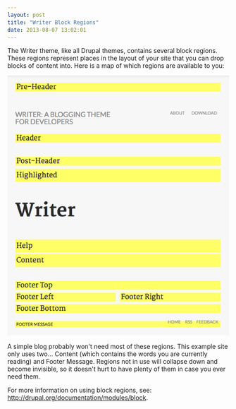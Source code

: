 ```yaml
---
layout: post
title: "Writer Block Regions"
date: 2013-08-07 13:02:01
---
```


The Writer theme, like all Drupal themes, contains several block regions. These regions represent places in the layout of your site that you can drop blocks of content into. Here is a map of which regions are available to you:

<img src="/assets/images/writer-block-regions.png" />

A simple blog probably won't need most of these regions. This example site only uses two… Content (which contains the words you are currently reading) and Footer Message. Regions not in use will collapse down and become invisible, so it doesn't hurt to have plenty of them in case you ever need them.

For more information on using block regions, see: http://drupal.org/documentation/modules/block.
